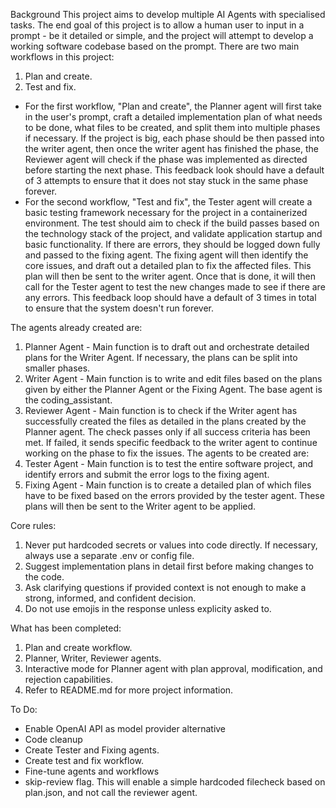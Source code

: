 Background
  This project aims to develop multiple AI Agents with specialised tasks. The end goal of this project is to allow a human user to input in a prompt - be it detailed or simple, and the project will attempt to develop a working software codebase based on the prompt. There are two main workflows in this project:
  1. Plan and create.
  2. Test and fix.

  - For the first workflow, "Plan and create", the Planner agent will first take in the user's prompt, craft a detailed implementation plan of what needs to be done, what files to be created, and split them into multiple phases if necessary. If the project is big, each phase should be then passed into the writer agent, then once the writer agent has finished the phase, the Reviewer agent will check if the phase was implemented as directed before starting the next phase. This feedback look should have a default of 3 attempts to ensure that it does not stay stuck in the same phase forever.
  - For the second workflow, "Test and fix", the Tester agent will create a basic testing framework necessary for the project in a containerized environment. The test should aim to check if the build passes based on the technology stack of the project, and validate application startup and basic functionality. If there are errors, they should be logged down fully and passed to the fixing agent. The fixing agent will then identify the core issues, and draft out a detailed plan to fix the affected files. This plan will then be sent to the writer agent. Once that is done, it will then call for the Tester agent to test the new changes made to see if there are any errors. This feedback loop should have a default of 3 times in total to ensure that the system doesn't run forever. 

  The agents already created are:
  1. Planner Agent - Main function is to draft out and orchestrate detailed plans for the Writer Agent. If necessary, the plans can be split into smaller phases.
  2. Writer Agent - Main function is to write and edit files based on the plans given by either the Planner Agent or the Fixing Agent. The base agent is the coding_assistant.
  3. Reviewer Agent - Main function is to check if the Writer agent has successfully created the files as detailed in the plans created by the Planner agent. The check passes only if all success criteria has been met. If failed, it sends specific feedback to the writer agent to continue working on the phase to fix the issues.
  The agents to be created are:
  4. Tester Agent - Main function is to test the entire software project, and identify errors and submit the error logs to the fixing agent.
  5. Fixing Agent - Main function is to create a detailed plan of which files have to be fixed based on the errors provided by the tester agent. These plans will then be sent to the Writer agent to be applied.

Core rules:
1. Never put hardcoded secrets or values into code directly. If necessary, always use a separate .env or config file.
2. Suggest implementation plans in detail first before making changes to the code.
3. Ask clarifying questions if provided context is not enough to make a strong, informed, and confident decision.
4. Do not use emojis in the response unless explicity asked to.

What has been completed:
1. Plan and create workflow.
2. Planner, Writer, Reviewer agents.
3. Interactive mode for Planner agent with plan approval, modification, and rejection capabilities.
4. Refer to README.md for more project information.

To Do:
- Enable OpenAI API as model provider alternative
- Code cleanup
- Create Tester and Fixing agents.
- Create test and fix workflow.
- Fine-tune agents and workflows 
- skip-review flag. This will enable a simple hardcoded filecheck based on plan.json, and not call the reviewer agent.